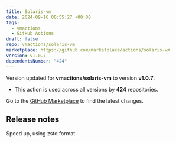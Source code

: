 ```yaml
---
title: Solaris-vm
date: 2024-09-16 00:55:27 +00:00
tags:
  - vmactions
  - GitHub Actions
draft: false
repo: vmactions/solaris-vm
marketplace: https://github.com/marketplace/actions/solaris-vm
version: v1.0.7
dependentsNumber: "424"
---
```



Version updated for **vmactions/solaris-vm** to version **v1.0.7**.
- This action is used across all versions by **424** repositories.

Go to the [GitHub Marketplace](https://github.com/marketplace/actions/solaris-vm) to find the latest changes.

## Release notes

Speed up, using zstd format
